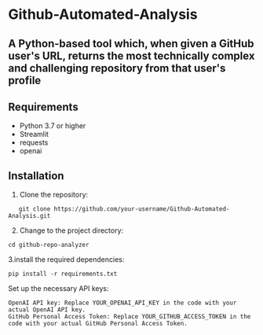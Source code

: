 # Github-Automated-Analysis

 ## A Python-based tool which, when given a GitHub user's URL, returns the most technically complex and challenging repository from that user's profile

 ## Requirements

- Python 3.7 or higher
- Streamlit
- requests
- openai

## Installation

1. Clone the repository:

```shell
   git clone https://github.com/your-username/Github-Automated-Analysis.git
```
2. Change to the project directory:
```
cd github-repo-analyzer
```
3.install the required dependencies:
```
pip install -r requirements.txt
```

Set up the necessary API keys:

    OpenAI API key: Replace YOUR_OPENAI_API_KEY in the code with your actual OpenAI API key.
    GitHub Personal Access Token: Replace YOUR_GITHUB_ACCESS_TOKEN in the code with your actual GitHub Personal Access Token.

